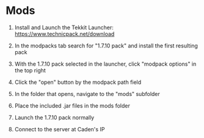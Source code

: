 # Mods

1. Install and Launch the Tekkit Launcher: https://www.technicpack.net/download

2. In the modpacks tab search for "1.7.10 pack" and install the first resulting pack

3. With the 1.7.10 pack selected in the launcher, click "modpack options" in the top right

4. Click the "open" button by the modpack path field

5. In the folder that opens, navigate to the "mods" subfolder

6. Place the included .jar files in the mods folder

7. Launch the 1.7.10 pack normally

8. Connect to the server at Caden's IP
